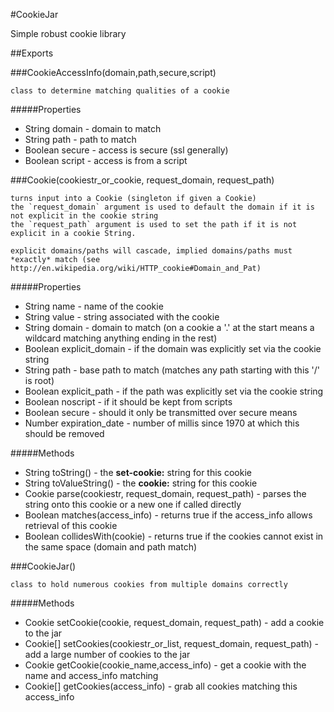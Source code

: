 #CookieJar

Simple robust cookie library

##Exports

###CookieAccessInfo(domain,path,secure,script)

    class to determine matching qualities of a cookie

#####Properties

* String domain - domain to match
* String path - path to match
* Boolean secure - access is secure (ssl generally)
* Boolean script - access is from a script


###Cookie(cookiestr_or_cookie, request_domain, request_path)

    turns input into a Cookie (singleton if given a Cookie)
    the `request_domain` argument is used to default the domain if it is not explicit in the cookie string
    the `request_path` argument is used to set the path if it is not explicit in a cookie String.

    explicit domains/paths will cascade, implied domains/paths must *exactly* match (see http://en.wikipedia.org/wiki/HTTP_cookie#Domain_and_Pat)

#####Properties

* String name - name of the cookie
* String value - string associated with the cookie
* String domain - domain to match (on a cookie a '.' at the start means a wildcard matching anything ending in the rest)
* Boolean explicit_domain - if the domain was explicitly set via the cookie string
* String path - base path to match (matches any path starting with this '/' is root)
* Boolean explicit_path - if the path was explicitly set via the cookie string
* Boolean noscript - if it should be kept from scripts
* Boolean secure - should it only be transmitted over secure means
* Number expiration_date - number of millis since 1970 at which this should be removed

#####Methods

* String toString() - the __set-cookie:__ string for this cookie
* String toValueString() - the __cookie:__ string for this cookie
* Cookie parse(cookiestr, request_domain, request_path) - parses the string onto this cookie or a new one if called directly
* Boolean matches(access_info) - returns true if the access_info allows retrieval of this cookie
* Boolean collidesWith(cookie) - returns true if the cookies cannot exist in the same space (domain and path match)


###CookieJar()

    class to hold numerous cookies from multiple domains correctly

#####Methods

* Cookie setCookie(cookie, request_domain, request_path) - add a cookie to the jar
* Cookie[] setCookies(cookiestr_or_list, request_domain, request_path) - add a large number of cookies to the jar
* Cookie getCookie(cookie_name,access_info) - get a cookie with the name and access_info matching
* Cookie[] getCookies(access_info) - grab all cookies matching this access_info
